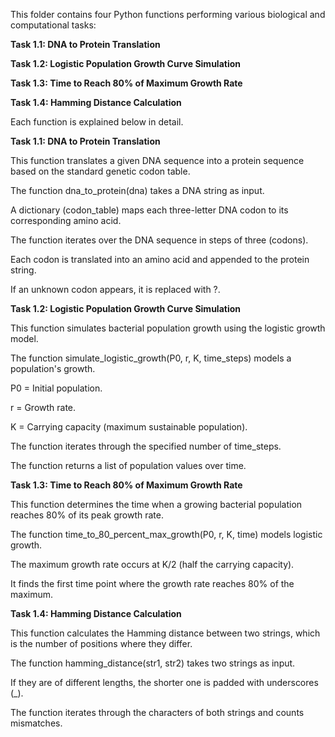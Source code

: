 This folder contains four Python functions performing various biological and computational tasks:

**Task 1.1: DNA to Protein Translation**

**Task 1.2: Logistic Population Growth Curve Simulation**

**Task 1.3: Time to Reach 80% of Maximum Growth Rate**

**Task 1.4: Hamming Distance Calculation**

Each function is explained below in detail.

**Task 1.1: DNA to Protein Translation**

This function translates a given DNA sequence into a protein sequence based on the standard genetic codon table.

The function dna_to_protein(dna) takes a DNA string as input.

A dictionary (codon_table) maps each three-letter DNA codon to its corresponding amino acid.

The function iterates over the DNA sequence in steps of three (codons).

Each codon is translated into an amino acid and appended to the protein string.

If an unknown codon appears, it is replaced with ?.

**Task 1.2: Logistic Population Growth Curve Simulation**

This function simulates bacterial population growth using the logistic growth model.

The function simulate_logistic_growth(P0, r, K, time_steps) models a population's growth.

P0 = Initial population.

r = Growth rate.

K = Carrying capacity (maximum sustainable population).

The function iterates through the specified number of time_steps.

The function returns a list of population values over time.

**Task 1.3: Time to Reach 80% of Maximum Growth Rate**

This function determines the time when a growing bacterial population reaches 80% of its peak growth rate.

The function time_to_80_percent_max_growth(P0, r, K, time) models logistic growth.

The maximum growth rate occurs at K/2 (half the carrying capacity).

It finds the first time point where the growth rate reaches 80% of the maximum.

**Task 1.4: Hamming Distance Calculation**

This function calculates the Hamming distance between two strings, which is the number of positions where they differ.

The function hamming_distance(str1, str2) takes two strings as input.

If they are of different lengths, the shorter one is padded with underscores (_).

The function iterates through the characters of both strings and counts mismatches.
